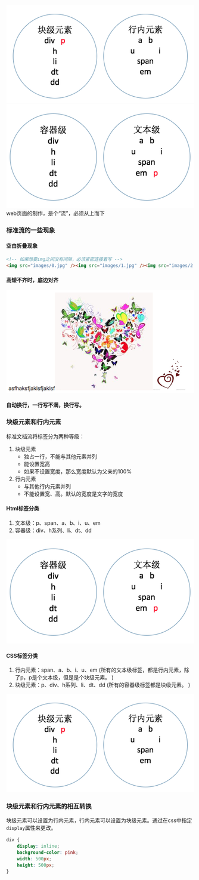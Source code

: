 ![](/assets/css标签分类块级元素与行内元素.png)![](/assets/html标签分类文本级和容器级.png)web页面的制作，是个“流”，必须从上而下  

### 标准流的一些现象
#### 空白折叠现象
```html
<!-- 如果想要img之间没有间隙，必须紧密连接着写 -->
<img src="images/0.jpg" /><img src="images/1.jpg" /><img src="images/2.jpg" />
```

#### 高矮不齐时，底边对齐
![](/assets/高矮不齐,底边对齐.png)

#### 自动换行，一行写不满，换行写。

### 块级元素和行内元素
标准文档流将标签分为两种等级：  

1. 块级元素
    * 独占一行，不能与其他元素并列
    * 能设置宽高
    * 如果不设置宽度，那么宽度默认为父亲的100%
2. 行内元素
    * 与其他行内元素并列
    * 不能设置宽、高。默认的宽度是文字的宽度
    
    
#### Html标签分类
1. 文本级：p、span、a、b、i、u、em
2. 容器级：div、h系列、li、dt、dd

![](/assets/html标签分类文本级和容器级.png)

#### CSS标签分类
1. 行内元素：span、a、b、i、u、em (所有的文本级标签，都是行内元素，除了p，p是个文本级，但是是个块级元素。
)
2. 块级元素：p、div、h系列、li、dt、dd (所有的容器级标签都是块级元素。
)

![](/assets/css标签分类块级元素与行内元素.png)

### 块级元素和行内元素的相互转换
块级元素可以设置为行内元素，行内元素可以设置为块级元素。通过在css中指定`display`属性来更改。  

```css
div {
    display: inline;
    background-color: pink;
    width: 500px;
    height: 500px;
}
```

